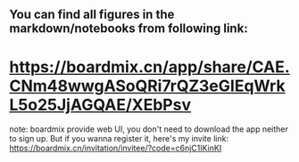 ## You can find all figures in the markdown/notebooks from following link:

# https://boardmix.cn/app/share/CAE.CNm48wwgASoQRi7rQZ3eGIEqWrkL5o25JjAGQAE/XEbPsv

note: boardmix provide web UI, you don't need to download the app neither to sign up. But if you wanna register it, here's my invite link: https://boardmix.cn/invitation/invitee/?code=c6njC1IKinKI